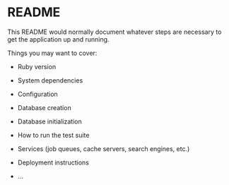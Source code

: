 # README

This README would normally document whatever steps are necessary to get the
application up and running.

Things you may want to cover:

* Ruby version

* System dependencies
 
* Configuration

* Database creation

* Database initialization

* How to run the test suite

* Services (job queues, cache servers, search engines, etc.)

* Deployment instructions

* ...
